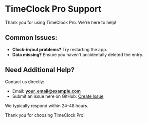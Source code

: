 # TimeClock Pro Support

Thank you for using TimeClock Pro. We're here to help!

## Common Issues:
- **Clock-in/out problems?** Try restarting the app.
- **Data missing?** Ensure you haven't accidentally deleted the entry.

## Need Additional Help?
Contact us directly:
- Email: **your_email@example.com**
- Submit an issue here on GitHub: [Create Issue](https://github.com/YOUR-GITHUB-USERNAME/timeclockpro-support/issues/new)

We typically respond within 24-48 hours.

Thank you for choosing TimeClock Pro!
